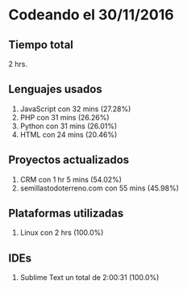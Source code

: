 # Codeando el 30/11/2016

## Tiempo total
2 hrs.

## Lenguajes usados
1. JavaScript con 32 mins (27.28%)
1. PHP con 31 mins (26.26%)
1. Python con 31 mins (26.01%)
1. HTML con 24 mins (20.46%)

## Proyectos actualizados
1. CRM con 1 hr 5 mins (54.02%)
1. semillastodoterreno.com con 55 mins (45.98%)

## Plataformas utilizadas
1. Linux con 2 hrs (100.0%)

## IDEs
1. Sublime Text un total de 2:00:31 (100.0%)
